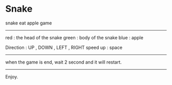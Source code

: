 # Snake
snake eat apple game 

---

red : the head of the snake 
green : body of the snake
blue : apple 

Direction : UP , DOWN , LEFT , RIGHT 
speed up : space 

---

when the game is end, wait 2 second and it will restart. 

---
Enjoy. 
